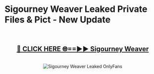 # Sigourney Weaver Leaked Private Files & Pict - New Update
<br>
<div align="center">
<h2><a href="https://mediafilles.blogspot.com/?title=Sigourney_Weaver" rel="nofollow">🔴 CLICK HERE 🌐==►► Sigourney Weaver</a></h2>
<br>
<a href="https://mediafilles.blogspot.com/?title=Sigourney_Weaver" rel="nofollow" data-target="animated-image.originalLink"><img src="https://i.ibb.co.com/WyWwxjT/player-gif2.gif" alt="Sigourney Weaver Leaked OnlyFans" style="max-width: 100%; display: inline-block;" data-target="animated-image.originalImage"></a>
</div>
<br>